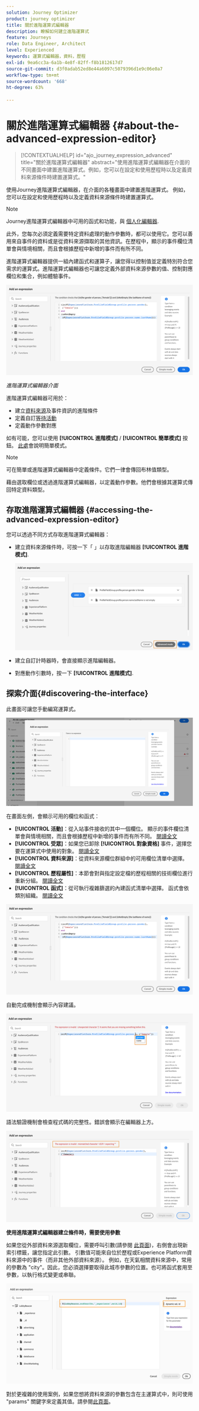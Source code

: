 ```yaml
---
solution: Journey Optimizer
product: journey optimizer
title: 關於進階運算式編輯器
description: 瞭解如何建立進階運算式
feature: Journeys
role: Data Engineer, Architect
level: Experienced
keywords: 運算式編輯器，資料，歷程
exl-id: 9ea6cc3a-6a1b-4e8f-82ff-f8b1812617d7
source-git-commit: d3f0adab52ed8e44a6097c5079396d1e9c06e0a7
workflow-type: tm+mt
source-wordcount: '668'
ht-degree: 63%

---
```


# 關於進階運算式編輯器 {#about-the-advanced-expression-editor}

>[!CONTEXTUALHELP]
>id="ajo_journey_expression_advanced"
>title="關於進階運算式編輯器"
>abstract="使用進階運算式編輯器在介面的不同畫面中建置進階運算式。例如，您可以在設定和使用歷程時以及定義資料來源條件時建置運算式。"

使用Journey進階運算式編輯器，在介面的各種畫面中建置進階運算式。 例如，您可以在設定和使用歷程時以及定義資料來源條件時建置運算式。

>[!NOTE]
>
>Journey進階運算式編輯器中可用的函式和功能，與 [個人化編輯器](../../personalization/functions/functions.md).

此外，您每次必須定義需要特定資料處理的動作參數時，都可以使用它。您可以善用來自事件的資料或是從資料來源擷取的其他資訊。在歷程中，顯示的事件欄位清單會與情境相關，而且會根據歷程中新增的事件而有所不同。

進階運算式編輯器提供一組內建函式和運算子，讓您得以控制值並定義特別符合您需求的運算式。進階運算式編輯器也可讓您定義外部資料來源參數的值、控制對應欄位和集合，例如體驗事件。

![](../assets/journey65.png)

_進階運算式編輯器介面_

進階運算式編輯器可用於：

* 建立[資料來源](../condition-activity.md#about_condition)及事件資訊的進階條件
* 定義自訂[等待活動](../wait-activity.md#custom)
* 定義動作參數對應

如有可能，您可以使用 **[!UICONTROL 進階模式]** / **[!UICONTROL 簡單模式]** 按鈕。 [此處](../condition-activity.md#about_condition)會說明簡單模式。

>[!NOTE]
>
>可在簡單或進階運算式編輯器中定義條件。它們一律會傳回布林值類型。
>
>藉由選取欄位或透過進階運算式編輯器，以定義動作參數。他們會根據其運算式傳回特定資料類型。

## 存取進階運算式編輯器 {#accessing-the-advanced-expression-editor}

您可以透過不同方式存取進階運算式編輯器：

* 建立資料來源條件時，可按一下「 」以存取進階編輯器 **[!UICONTROL 進階模式]**.

  ![](../assets/journeyuc2_33.png)

* 建立自訂計時器時，會直接顯示進階編輯器。
* 對應動作引數時，按一下 **[!UICONTROL 進階模式]**.

## 探索介面{#discovering-the-interface}

此畫面可讓您手動編寫運算式。

![](../assets/journey70.png)

在畫面左側，會顯示可用的欄位和函式：

* **[!UICONTROL 活動]**：從入站事件接收的其中一個欄位。 顯示的事件欄位清單會與情境相關，而且會根據歷程中新增的事件而有所不同。 [閱讀全文](../../event/about-events.md)
* **[!UICONTROL 受眾]**：如果您已卸除 **[!UICONTROL 對象資格]** 事件，選擇您要在運算式中使用的對象。 [閱讀全文](../condition-activity.md#using-a-segment)
* **[!UICONTROL 資料來源]**：從資料來源欄位群組中的可用欄位清單中選擇。 [閱讀全文](../../datasource/about-data-sources.md)
* **[!UICONTROL 歷程屬性]**：本節會對與指定設定檔的歷程相關的技術欄位進行重新分組。 [閱讀全文](journey-properties.md)
* **[!UICONTROL 函式]**：從可執行複雜篩選的內建函式清單中選擇。 函式會依類別組織。 [閱讀全文](functions.md)

![](../assets/journey65.png)

自動完成機制會顯示內容建議。

![](../assets/journey68.png)

語法驗證機制會檢查程式碼的完整性。錯誤會顯示在編輯器上方。

![](../assets/journey69.png)

**使用進階運算式編輯器建立條件時，需要使用參數**

如果您從外部資料來源選取欄位，需要呼叫引數(請參閱 [此頁面](../../datasource/external-data-sources.md))，右側會出現新索引標籤，讓您指定此引數。 引數值可能來自位於歷程或Experience Platform資料來源中的事件（而非其他外部資料來源）。 例如，在天氣相關資料來源中，常用的參數為 &quot;city&quot;。因此，您必須選擇要取得此城市參數的位置。也可將函式套用至參數，以執行格式變更或串聯。

![](../assets/journeyuc2_19.png)

對於更複雜的使用案例，如果您想將資料來源的參數包含在主運算式中，則可使用 &quot;params&quot; 關鍵字來定義其值。請參閱[此頁面](../expression/field-references.md)。
